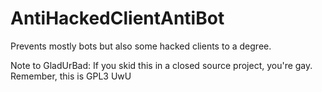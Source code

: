 # AntiHackedClientAntiBot
Prevents mostly bots but also some hacked clients to a degree.

Note to GladUrBad: If you skid this in a closed source project, you're gay. Remember, this is GPL3 UwU
